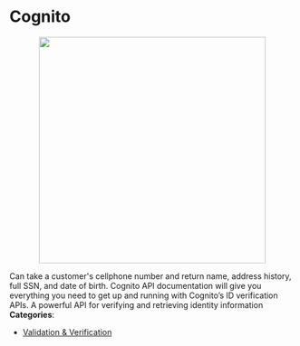 # Cognito

<p align="center">
    <img width="400" src="https://raw.githubusercontent.com/awesome-apis/awesome-apis/apis/cognito/logo_256x256.png" />
</p>


Can take a customer's cellphone number and return name, address history, full SSN, and date of birth. Cognito API documentation will give you everything you need to get up and running with Cognito’s ID verification APIs. A powerful API for verifying and retrieving identity information
**Categories**:

- [Validation & Verification](https://github/awesome-apis/awesome-apis#validation-and-verification)



